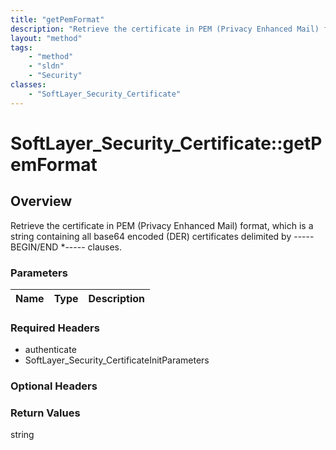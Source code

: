 ```yaml
---
title: "getPemFormat"
description: "Retrieve the certificate in PEM (Privacy Enhanced Mail) format, which is a string containing all base64 encoded (DER) ce... "
layout: "method"
tags:
    - "method"
    - "sldn"
    - "Security"
classes:
    - "SoftLayer_Security_Certificate"
---
```

# SoftLayer_Security_Certificate::getPemFormat
## Overview 
Retrieve the certificate in PEM (Privacy Enhanced Mail) format, which is a string containing all base64 encoded (DER) certificates delimited by -----BEGIN/END *----- clauses. 

### Parameters 
|Name | Type | Description |
| --- | --- | --- |


### Required Headers
* authenticate
* SoftLayer_Security_CertificateInitParameters

### Optional Headers

### Return Values
string

